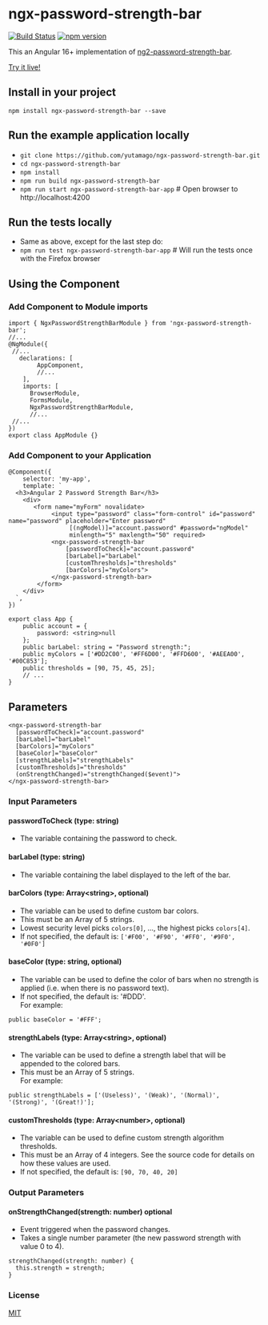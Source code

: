 # ngx-password-strength-bar

[![Build Status](https://travis-ci.org/yutamago/ngx-password-strength-bar.svg?branch=master)](https://travis-ci.org/yutamago/ngx-password-strength-bar)
[![npm version](https://badge.fury.io/js/ngx-password-strength-bar.svg)](https://badge.fury.io/js/ngx-password-strength-bar)

This an Angular 16+ implementation of [ng2-password-strength-bar](https://www.npmjs.com/package/ng2-password-strength-bar).

[Try it live!](https://plnkr.co/edit/z0x5gG?p=preview)

## Install in your project

`npm install ngx-password-strength-bar --save`

## Run the example application locally
- `git clone https://github.com/yutamago/ngx-password-strength-bar.git`
- `cd ngx-password-strength-bar`
- `npm install`
- `npm run build ngx-password-strength-bar`
- `npm run start ngx-password-strength-bar-app` # Open browser to http://localhost:4200

## Run the tests locally
- Same as above, except for the last step do:
- `npm run test ngx-password-strength-bar-app`  # Will run the tests once with the Firefox browser

## Using the Component
### Add Component to Module imports
```angular2html
import { NgxPasswordStrengthBarModule } from 'ngx-password-strength-bar';
//...
@NgModule({
 //...
   declarations: [
        AppComponent,
        //...
    ],
    imports: [
      BrowserModule,
      FormsModule,
      NgxPasswordStrengthBarModule,
      //...
 //...
})
export class AppModule {}
```
### Add Component to your Application
```angular2html
@Component({
    selector: 'my-app',
    template: `
  <h3>Angular 2 Password Strength Bar</h3>
    <div>
       <form name="myForm" novalidate>
            <input type="password" class="form-control" id="password" name="password" placeholder="Enter password"
                 [(ngModel)]="account.password" #password="ngModel"
                 minlength="5" maxlength="50" required>
            <ngx-password-strength-bar
                [passwordToCheck]="account.password"
                [barLabel]="barLabel"
                [customThresholds]="thresholds"
                [barColors]="myColors">
            </ngx-password-strength-bar>
        </form>
    </div>
  `,
})
```
```angular2html
export class App {
    public account = {
        password: <string>null
    };
    public barLabel: string = "Password strength:";
    public myColors = ['#DD2C00', '#FF6D00', '#FFD600', '#AEEA00', '#00C853'];
    public thresholds = [90, 75, 45, 25];
    // ...
}
```
## Parameters
```angular2html
<ngx-password-strength-bar
  [passwordToCheck]="account.password"
  [barLabel]="barLabel"
  [barColors]="myColors"
  [baseColor]="baseColor"
  [strengthLabels]="strengthLabels"
  [customThresholds]="thresholds"
  (onStrengthChanged)="strengthChanged($event)">
</ngx-password-strength-bar>
```
### Input Parameters
#### passwordToCheck (type: string)

- The variable containing the password to check.

#### barLabel (type: string)

- The variable containing the label displayed to the left of the bar.

#### barColors (type: Array\<string\>, optional)

- The variable can be used to define custom bar colors.<br>
- This must be an Array of 5 strings.<br>
- Lowest security level picks `colors[0]`, ..., the highest picks `colors[4]`.<br>
- If not specified, the default is: `['#F00', '#F90', '#FF0', '#9F0', '#0F0']`

#### baseColor (type: string, optional)

- The variable can be used to define the color of bars when no strength is applied (i.e. when there is no password text).<br>
- If not specified, the default is: '#DDD'.<br>
For example:
```angular2html
public baseColor = '#FFF';
```

#### strengthLabels (type: Array\<string\>, optional)

- The variable can be used to define a strength label that will be appended to the colored bars.<br>
- This must be an Array of 5 strings.<br>
For example:
```angular2html
public strengthLabels = ['(Useless)', '(Weak)', '(Normal)', '(Strong)', '(Great!)'];
```

#### customThresholds (type: Array\<number\>, optional)

- The variable can be used to define custom strength algorithm thresholds.<br>
- This must be an Array of 4 integers. See the source code for details on how these values are used.<br>
- If not specified, the default is: `[90, 70, 40, 20]`

### Output Parameters

#### onStrengthChanged(strength: number) optional
- Event triggered when the password changes.
- Takes a single number parameter (the new password strength with value 0 to 4).
```angular2html
strengthChanged(strength: number) {
  this.strength = strength;
}
```

### License

[MIT](https://tldrlegal.com/license/mit-license)

